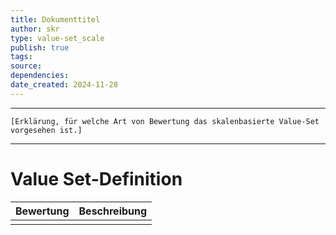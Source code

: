 ```yaml
---
title: Dokumenttitel
author: skr
type: value-set_scale
publish: true
tags: 
source: 
dependencies:
date_created: 2024-11-28
---
```

---
```ad-info
[Erklärung, für welche Art von Bewertung das skalenbasierte Value-Set vorgesehen ist.]
```
---
# Value Set-Definition

| Bewertung | Beschreibung |
| --------- | ------------ |
|           |              |
